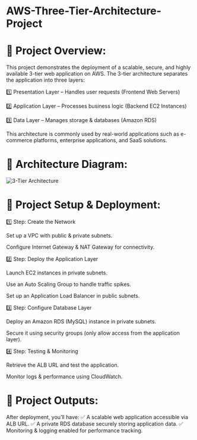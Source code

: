 # AWS-Three-Tier-Architecture-Project
# 📌 Project Overview:
This project demonstrates the deployment of a scalable, secure, and highly available 3-tier web application on AWS. The 3-tier architecture separates the application into three layers:

1️⃣ Presentation Layer – Handles user requests (Frontend Web Servers)

2️⃣ Application Layer – Processes business logic (Backend EC2 Instances)

3️⃣ Data Layer – Manages storage & databases (Amazon RDS)

This architecture is commonly used by real-world applications such as e-commerce platforms, enterprise applications, and SaaS solutions.

# 📸 Architecture Diagram:
![3-Tier Architecture](https://github.com/user-attachments/assets/450f1f1d-7413-41d8-a59a-7964e9847322)

# 🚀 Project Setup & Deployment:
1️⃣ Step: Create the Network

Set up a VPC with public & private subnets.

Configure Internet Gateway & NAT Gateway for connectivity.

2️⃣ Step: Deploy the Application Layer

Launch EC2 instances in private subnets.

Use an Auto Scaling Group to handle traffic spikes.

Set up an Application Load Balancer in public subnets.

3️⃣ Step: Configure Database Layer

Deploy an Amazon RDS (MySQL) instance in private subnets.

Secure it using security groups (only allow access from the application layer).

4️⃣ Step: Testing & Monitoring

Retrieve the ALB URL and test the application.

Monitor logs & performance using CloudWatch.

# 📌 Project Outputs:
After deployment, you’ll have:
✅ A scalable web application accessible via ALB URL.
✅ A private RDS database securely storing application data.
✅ Monitoring & logging enabled for performance tracking.
